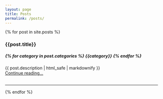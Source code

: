 ```yaml
---
layout: page
title: Posts
permalink: /posts/
---
```

<div class="post">
    {% for post in site.posts %}
        <div class="container">
            <h3>{{post.title}}</h3>
            <h5>
                {% for category in post.categories %}
                    {{category}}
                {% endfor %}
            </h5>
            {{ post.description | html_safe | markdownify }}
            <br/>
            <a href="{{post.url}}">Continue reading...</a>
        </div>
        <br/>
        <hr/>
    {% endfor %}
</div>

<style>
    .post-header {
        display: none;
    }
</style>